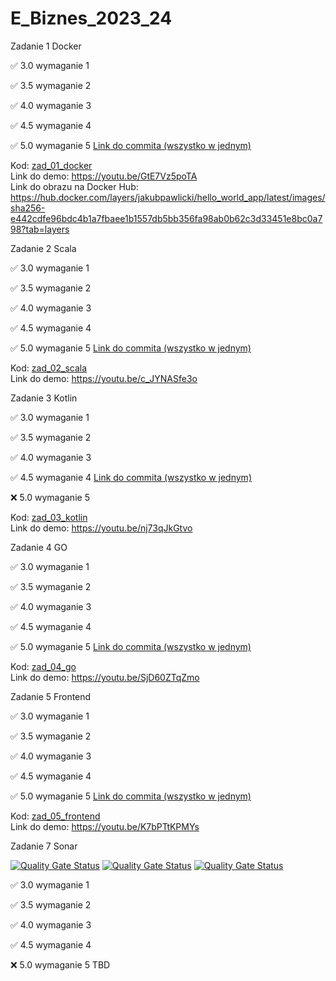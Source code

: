 # E_Biznes_2023_24
Zadanie 1 Docker

✅ 3.0 wymaganie 1 

✅ 3.5 wymaganie 2 

✅ 4.0 wymaganie 3 

✅ 4.5 wymaganie 4 

✅ 5.0 wymaganie 5 [Link do commita (wszystko w jednym)](https://github.com/JakubPawlicki/E_Biznes_2023_24/commit/b90dc6d7bf178a00ff082c861ff1fa12afdbbaab)

Kod: [zad_01_docker](https://github.com/JakubPawlicki/E_Biznes_2023_24/tree/master/zad_01_docker) \
Link do demo: https://youtu.be/GtE7Vz5poTA \
Link do obrazu na Docker Hub: https://hub.docker.com/layers/jakubpawlicki/hello_world_app/latest/images/sha256-e442cdfe96bdc4b1a7fbaee1b1557db5bb356fa98ab0b62c3d33451e8bc0a798?tab=layers

Zadanie 2 Scala

✅ 3.0 wymaganie 1 

✅ 3.5 wymaganie 2 

✅ 4.0 wymaganie 3 

✅ 4.5 wymaganie 4 

✅ 5.0 wymaganie 5 [Link do commita (wszystko w jednym)](https://github.com/JakubPawlicki/E_Biznes_2023_24/commit/bdf326654c6cb6e0e70bf9b30b2d83196cce48f9)

Kod: [zad_02_scala](https://github.com/JakubPawlicki/E_Biznes_2023_24/tree/master/zad_02_scala) \
Link do demo: https://youtu.be/c_JYNASfe3o

Zadanie 3 Kotlin

✅ 3.0 wymaganie 1 

✅ 3.5 wymaganie 2 

✅ 4.0 wymaganie 3 

✅ 4.5 wymaganie 4 [Link do commita (wszystko w jednym)](https://github.com/JakubPawlicki/E_Biznes_2023_24/commit/ea01a0cadc76ad9f81739bb004d59f6b8202be16)

❌ 5.0 wymaganie 5

Kod: [zad_03_kotlin](https://github.com/JakubPawlicki/E_Biznes_2023_24/tree/master/zad_03_kotlin) \
Link do demo: https://youtu.be/nj73qJkGtvo

Zadanie 4 GO

✅ 3.0 wymaganie 1 

✅ 3.5 wymaganie 2 

✅ 4.0 wymaganie 3 

✅ 4.5 wymaganie 4 

✅ 5.0 wymaganie 5 [Link do commita (wszystko w jednym)](https://github.com/JakubPawlicki/E_Biznes_2023_24/commit/388374c4acdc73412e8fc5b6eb9752dddb0aa482)

Kod: [zad_04_go](https://github.com/JakubPawlicki/E_Biznes_2023_24/tree/master/zad_04_go) \
Link do demo: https://youtu.be/SjD60ZTqZmo

Zadanie 5 Frontend

✅ 3.0 wymaganie 1 

✅ 3.5 wymaganie 2 

✅ 4.0 wymaganie 3 

✅ 4.5 wymaganie 4 

✅ 5.0 wymaganie 5 [Link do commita (wszystko w jednym)](https://github.com/JakubPawlicki/E_Biznes_2023_24/commit/b46f9b9912ccd845e8ad62e63dad9ecf126d8a80)

Kod: [zad_05_frontend](https://github.com/JakubPawlicki/E_Biznes_2023_24/tree/master/zad_05_frontend) \
Link do demo: https://youtu.be/K7bPTtKPMYs

Zadanie 7 Sonar

[![Quality Gate Status](https://sonarcloud.io/api/project_badges/measure?project=JakubPawlicki_E_Biznes_2023_24&metric=bugs)](https://sonarcloud.io/dashboard?id=JakubPawlicki_E_Biznes_2023_24)
[![Quality Gate Status](https://sonarcloud.io/api/project_badges/measure?project=JakubPawlicki_E_Biznes_2023_24&metric=code_smells)](https://sonarcloud.io/dashboard?id=JakubPawlicki_E_Biznes_2023_24)
[![Quality Gate Status](https://sonarcloud.io/api/project_badges/measure?project=JakubPawlicki_E_Biznes_2023_24&metric=vulnerabilities)](https://sonarcloud.io/dashboard?id=JakubPawlicki_E_Biznes_2023_24)


✅ 3.0 wymaganie 1 

✅ 3.5 wymaganie 2 

✅ 4.0 wymaganie 3 

✅ 4.5 wymaganie 4 

❌ 5.0 wymaganie 5  TBD


